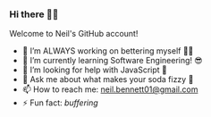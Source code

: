### Hi there 👋🏾


Welcome to Neil's GitHub account!


- 🔭 I’m ALWAYS working on bettering myself 💪🏾
- 🌱 I’m currently learning Software Engineering! 😎
- 🤔 I’m looking for help with JavaScript 🙂
- 💬 Ask me about what makes your soda fizzy 🥤
- 📫 How to reach me: neil.bennett01@gmail.com
- ⚡ Fun fact: *buffering*
